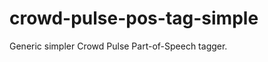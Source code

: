 crowd-pulse-pos-tag-simple
==========================

Generic simpler Crowd Pulse Part-of-Speech tagger.
